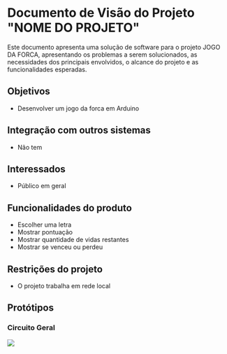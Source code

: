 # Documento de Visão do Projeto "NOME DO PROJETO"

Este documento apresenta uma solução de software para o projeto JOGO DA FORCA, 
apresentando os problemas a serem solucionados, as necessidades dos principais envolvidos, o alcance do projeto e as funcionalidades esperadas.

## Objetivos

* Desenvolver um jogo da forca em Arduino

## Integração com outros sistemas

* Não tem
 
## Interessados

* Público em geral

## Funcionalidades do produto

* Escolher uma letra
* Mostrar pontuação
* Mostrar quantidade de vidas restantes
* Mostrar se venceu ou perdeu

## Restrições do projeto

* O projeto trabalha em rede local

## Protótipos

### Circuito Geral

![](LCD_Led_Jogo_da_Forca.png)
